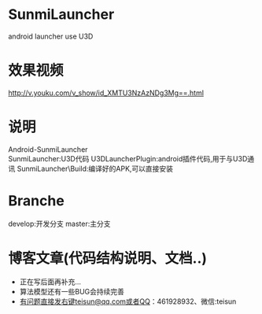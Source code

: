 # SunmiLauncher
android launcher use U3D

# 效果视频
http://v.youku.com/v_show/id_XMTU3NzAzNDg3Mg==.html

# 说明
Android-SunmiLauncher\
	SunmiLauncher\:U3D代码
	U3DLauncherPlugin\:android插件代码,用于与U3D通讯
	SunmiLauncher\Build\:编译好的APK,可以直接安装
	
# Branche
develop:开发分支
master:主分支

# 博客文章(代码结构说明、文档..)
+ 正在写后面再补充...
+ 算法模型还有一些BUG会持续完善
+ 有问题直接发右键teisun@qq.com或者QQ：461928932、微信:teisun